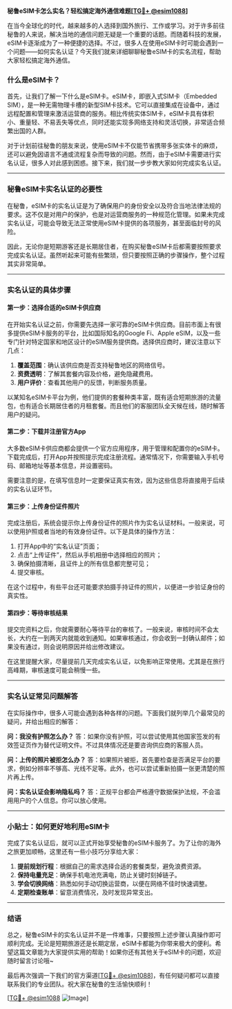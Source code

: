 **秘鲁eSIM卡怎么实名？轻松搞定海外通信难题[[TG💪+ @esim1088](https://t.me/s/esim1088)]**

在当今全球化的时代，越来越多的人选择到国外旅行、工作或学习。对于许多前往秘鲁的人来说，解决当地的通信问题无疑是一个重要的话题。而随着科技的发展，eSIM卡逐渐成为了一种便捷的选择。不过，很多人在使用eSIM卡时可能会遇到一个问题——如何实名认证？今天我们就来详细聊聊秘鲁eSIM卡的实名流程，帮助大家轻松搞定海外通信。

### 什么是eSIM卡？

首先，让我们了解一下什么是eSIM卡。eSIM卡，即嵌入式SIM卡（Embedded SIM），是一种无需物理卡槽的新型SIM卡技术。它可以直接集成在设备中，通过远程配置和管理来激活运营商的服务。相比传统实体SIM卡，eSIM卡具有体积小、重量轻、不易丢失等优点，同时还能实现多网络支持和灵活切换，非常适合频繁出国的人群。

对于计划前往秘鲁的朋友来说，使用eSIM卡不仅能节省携带多张实体卡的麻烦，还可以避免因语言不通或流程复杂而导致的问题。然而，由于eSIM卡需要进行实名认证，很多人对此感到困惑。接下来，我们就一步步教大家如何完成实名认证。

---

### 秘鲁eSIM卡实名认证的必要性

在秘鲁，eSIM卡的实名认证是为了确保用户的身份安全以及符合当地法律法规的要求。这不仅是对用户的保护，也是对运营商服务的一种规范化管理。如果未完成实名认证，可能会导致无法正常使用eSIM卡提供的各项服务，甚至面临封号的风险。

因此，无论你是短期游客还是长期居住者，在购买秘鲁eSIM卡后都需要按照要求完成实名认证。虽然听起来可能有些繁琐，但只要按照正确的步骤操作，整个过程其实非常简单。

---

### 实名认证的具体步骤

#### 第一步：选择合适的eSIM卡供应商

在开始实名认证之前，你需要先选择一家可靠的eSIM卡供应商。目前市面上有很多提供eSIM卡服务的平台，比如国际知名的Google Fi、Apple eSIM，以及一些专门针对特定国家和地区设计的eSIM服务提供商。选择供应商时，建议注意以下几点：

1. **覆盖范围**：确认该供应商是否支持秘鲁地区的网络信号。
2. **资费透明**：了解其套餐内容及价格，避免隐藏费用。
3. **用户评价**：查看其他用户的反馈，判断服务质量。

以某知名eSIM卡平台为例，他们提供的套餐种类丰富，既有适合短期旅游的流量包，也有适合长期居住者的月租套餐。而且他们的客服团队全天候在线，随时解答用户的疑问。

#### 第二步：下载并注册官方App

大多数eSIM卡供应商都会提供一个官方应用程序，用于管理和配置你的eSIM卡。下载完成后，打开App并按照提示完成注册流程。通常情况下，你需要输入手机号码、邮箱地址等基本信息，并设置密码。

需要注意的是，在填写信息时一定要保证真实有效，因为这些信息将直接用于后续的实名认证环节。

#### 第三步：上传身份证件照片

完成注册后，系统会提示你上传身份证件的照片作为实名认证材料。一般来说，可以使用护照或者当地的有效身份证件。以下是具体的操作方法：

1. 打开App中的“实名认证”页面；
2. 点击“上传证件”，然后从手机相册中选择相应的照片；
3. 确保拍摄清晰，且证件上的所有信息都完整可见；
4. 提交审核。

在这个过程中，有些平台还可能要求拍摄手持证件的照片，以便进一步验证身份的真实性。

#### 第四步：等待审核结果

提交完资料之后，你就需要耐心等待平台的审核了。一般来说，审核时间不会太长，大约在一到两天内就能收到通知。如果审核通过，你会收到一封确认邮件；如果没有通过，则会说明原因并给出修改建议。

在这里提醒大家，尽量提前几天完成实名认证，以免影响正常使用。尤其是在旅行高峰期，审核速度可能会稍慢一些。

---

### 实名认证常见问题解答

在实际操作中，很多人可能会遇到各种各样的问题。下面我们就列举几个最常见的疑问，并给出相应的解答：

**问：我没有护照怎么办？**
答：如果你没有护照，可以尝试使用其他国家签发的有效签证页作为替代证明文件。不过具体情况还是要咨询供应商的客服人员。

**问：上传的照片被拒怎么办？**
答：如果照片被拒，首先要检查是否满足平台的要求，例如分辨率不够高、光线不足等。此外，也可以尝试重新拍摄一张更清楚的照片再上传。

**问：实名认证会影响隐私吗？**
答：正规平台都会严格遵守数据保护法规，不会滥用用户的个人信息。你可以放心使用。

---

### 小贴士：如何更好地利用eSIM卡

完成了实名认证后，就可以正式开始享受秘鲁的eSIM卡服务了。为了让你的海外之旅更加顺畅，这里还有一些小技巧分享给大家：

1. **提前规划行程**：根据自己的需求选择合适的套餐类型，避免浪费资源。
2. **保持电量充足**：确保手机电池充满电，防止关键时刻掉链子。
3. **学会切换网络**：熟悉如何手动切换运营商，以便在网络不佳时快速调整。
4. **定期检查账单**：留意消费情况，及时发现异常支出。

---

### 结语

总之，秘鲁eSIM卡的实名认证并不是一件难事，只要按照上述步骤认真操作即可顺利完成。无论是短期旅游还是长期定居，eSIM卡都能为你带来极大的便利。希望这篇文章能为大家提供实用的帮助！如果你还有其他关于eSIM卡的问题，欢迎随时留言讨论哦~

最后再次强调一下我们的官方渠道[[TG💪+ @esim1088](https://t.me/s/esim1088)]，有任何疑问都可以直接联系我们的专业团队。祝大家在秘鲁的生活愉快顺利！

[[TG💪+ @esim1088](https://t.me/s/esim1088) ![Image](https://i.postimg.cc/4NQfJmqS/Snipaste-2025-05-13-00-14-12.png)]